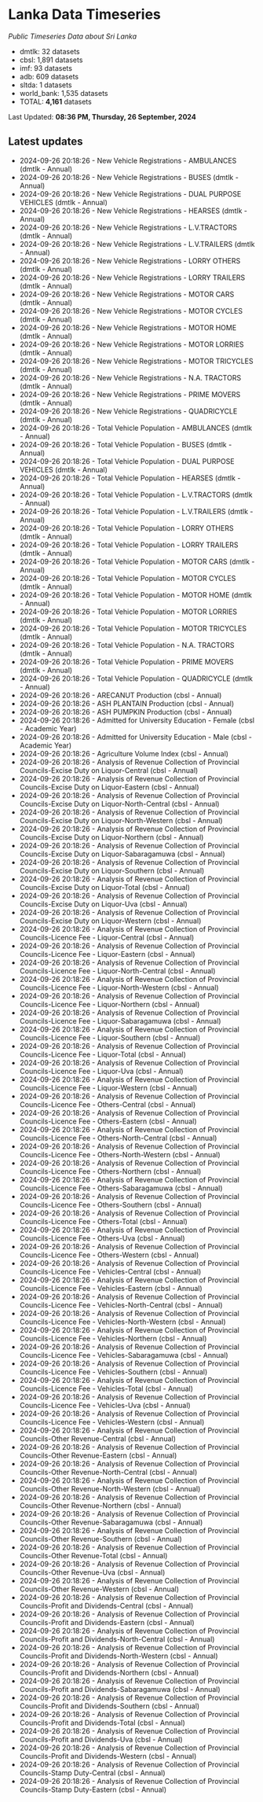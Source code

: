 # Lanka Data Timeseries
*Public Timeseries Data about Sri Lanka*

* dmtlk: 32 datasets
* cbsl: 1,891 datasets
* imf: 93 datasets
* adb: 609 datasets
* sltda: 1 datasets
* world_bank: 1,535 datasets
* TOTAL: **4,161** datasets

Last Updated: **08:36 PM, Thursday, 26 September, 2024**

## Latest updates

* 2024-09-26 20:18:26 - New Vehicle Registrations - AMBULANCES (dmtlk - Annual)
* 2024-09-26 20:18:26 - New Vehicle Registrations - BUSES (dmtlk - Annual)
* 2024-09-26 20:18:26 - New Vehicle Registrations - DUAL PURPOSE VEHICLES (dmtlk - Annual)
* 2024-09-26 20:18:26 - New Vehicle Registrations - HEARSES (dmtlk - Annual)
* 2024-09-26 20:18:26 - New Vehicle Registrations - L.V.TRACTORS (dmtlk - Annual)
* 2024-09-26 20:18:26 - New Vehicle Registrations - L.V.TRAILERS (dmtlk - Annual)
* 2024-09-26 20:18:26 - New Vehicle Registrations - LORRY OTHERS (dmtlk - Annual)
* 2024-09-26 20:18:26 - New Vehicle Registrations - LORRY TRAILERS (dmtlk - Annual)
* 2024-09-26 20:18:26 - New Vehicle Registrations - MOTOR CARS (dmtlk - Annual)
* 2024-09-26 20:18:26 - New Vehicle Registrations - MOTOR CYCLES (dmtlk - Annual)
* 2024-09-26 20:18:26 - New Vehicle Registrations - MOTOR HOME (dmtlk - Annual)
* 2024-09-26 20:18:26 - New Vehicle Registrations - MOTOR LORRIES (dmtlk - Annual)
* 2024-09-26 20:18:26 - New Vehicle Registrations - MOTOR TRICYCLES (dmtlk - Annual)
* 2024-09-26 20:18:26 - New Vehicle Registrations - N.A. TRACTORS (dmtlk - Annual)
* 2024-09-26 20:18:26 - New Vehicle Registrations - PRIME MOVERS (dmtlk - Annual)
* 2024-09-26 20:18:26 - New Vehicle Registrations - QUADRICYCLE (dmtlk - Annual)
* 2024-09-26 20:18:26 - Total Vehicle Population - AMBULANCES (dmtlk - Annual)
* 2024-09-26 20:18:26 - Total Vehicle Population - BUSES (dmtlk - Annual)
* 2024-09-26 20:18:26 - Total Vehicle Population - DUAL PURPOSE VEHICLES (dmtlk - Annual)
* 2024-09-26 20:18:26 - Total Vehicle Population - HEARSES (dmtlk - Annual)
* 2024-09-26 20:18:26 - Total Vehicle Population - L.V.TRACTORS (dmtlk - Annual)
* 2024-09-26 20:18:26 - Total Vehicle Population - L.V.TRAILERS (dmtlk - Annual)
* 2024-09-26 20:18:26 - Total Vehicle Population - LORRY OTHERS (dmtlk - Annual)
* 2024-09-26 20:18:26 - Total Vehicle Population - LORRY TRAILERS (dmtlk - Annual)
* 2024-09-26 20:18:26 - Total Vehicle Population - MOTOR CARS (dmtlk - Annual)
* 2024-09-26 20:18:26 - Total Vehicle Population - MOTOR CYCLES (dmtlk - Annual)
* 2024-09-26 20:18:26 - Total Vehicle Population - MOTOR HOME (dmtlk - Annual)
* 2024-09-26 20:18:26 - Total Vehicle Population - MOTOR LORRIES (dmtlk - Annual)
* 2024-09-26 20:18:26 - Total Vehicle Population - MOTOR TRICYCLES (dmtlk - Annual)
* 2024-09-26 20:18:26 - Total Vehicle Population - N.A. TRACTORS (dmtlk - Annual)
* 2024-09-26 20:18:26 - Total Vehicle Population - PRIME MOVERS (dmtlk - Annual)
* 2024-09-26 20:18:26 - Total Vehicle Population - QUADRICYCLE (dmtlk - Annual)
* 2024-09-26 20:18:26 - ARECANUT Production (cbsl - Annual)
* 2024-09-26 20:18:26 - ASH PLANTAIN Production (cbsl - Annual)
* 2024-09-26 20:18:26 - ASH PUMPKIN Production (cbsl - Annual)
* 2024-09-26 20:18:26 - Admitted for University Education - Female (cbsl - Academic Year)
* 2024-09-26 20:18:26 - Admitted for University Education - Male (cbsl - Academic Year)
* 2024-09-26 20:18:26 - Agriculture Volume Index (cbsl - Annual)
* 2024-09-26 20:18:26 - Analysis of Revenue Collection of Provincial Councils-Excise Duty on Liquor-Central (cbsl - Annual)
* 2024-09-26 20:18:26 - Analysis of Revenue Collection of Provincial Councils-Excise Duty on Liquor-Eastern (cbsl - Annual)
* 2024-09-26 20:18:26 - Analysis of Revenue Collection of Provincial Councils-Excise Duty on Liquor-North-Central (cbsl - Annual)
* 2024-09-26 20:18:26 - Analysis of Revenue Collection of Provincial Councils-Excise Duty on Liquor-North-Western (cbsl - Annual)
* 2024-09-26 20:18:26 - Analysis of Revenue Collection of Provincial Councils-Excise Duty on Liquor-Northern (cbsl - Annual)
* 2024-09-26 20:18:26 - Analysis of Revenue Collection of Provincial Councils-Excise Duty on Liquor-Sabaragamuwa (cbsl - Annual)
* 2024-09-26 20:18:26 - Analysis of Revenue Collection of Provincial Councils-Excise Duty on Liquor-Southern (cbsl - Annual)
* 2024-09-26 20:18:26 - Analysis of Revenue Collection of Provincial Councils-Excise Duty on Liquor-Total (cbsl - Annual)
* 2024-09-26 20:18:26 - Analysis of Revenue Collection of Provincial Councils-Excise Duty on Liquor-Uva (cbsl - Annual)
* 2024-09-26 20:18:26 - Analysis of Revenue Collection of Provincial Councils-Excise Duty on Liquor-Western (cbsl - Annual)
* 2024-09-26 20:18:26 - Analysis of Revenue Collection of Provincial Councils-Licence Fee - Liquor-Central (cbsl - Annual)
* 2024-09-26 20:18:26 - Analysis of Revenue Collection of Provincial Councils-Licence Fee - Liquor-Eastern (cbsl - Annual)
* 2024-09-26 20:18:26 - Analysis of Revenue Collection of Provincial Councils-Licence Fee - Liquor-North-Central (cbsl - Annual)
* 2024-09-26 20:18:26 - Analysis of Revenue Collection of Provincial Councils-Licence Fee - Liquor-North-Western (cbsl - Annual)
* 2024-09-26 20:18:26 - Analysis of Revenue Collection of Provincial Councils-Licence Fee - Liquor-Northern (cbsl - Annual)
* 2024-09-26 20:18:26 - Analysis of Revenue Collection of Provincial Councils-Licence Fee - Liquor-Sabaragamuwa (cbsl - Annual)
* 2024-09-26 20:18:26 - Analysis of Revenue Collection of Provincial Councils-Licence Fee - Liquor-Southern (cbsl - Annual)
* 2024-09-26 20:18:26 - Analysis of Revenue Collection of Provincial Councils-Licence Fee - Liquor-Total (cbsl - Annual)
* 2024-09-26 20:18:26 - Analysis of Revenue Collection of Provincial Councils-Licence Fee - Liquor-Uva (cbsl - Annual)
* 2024-09-26 20:18:26 - Analysis of Revenue Collection of Provincial Councils-Licence Fee - Liquor-Western (cbsl - Annual)
* 2024-09-26 20:18:26 - Analysis of Revenue Collection of Provincial Councils-Licence Fee - Others-Central (cbsl - Annual)
* 2024-09-26 20:18:26 - Analysis of Revenue Collection of Provincial Councils-Licence Fee - Others-Eastern (cbsl - Annual)
* 2024-09-26 20:18:26 - Analysis of Revenue Collection of Provincial Councils-Licence Fee - Others-North-Central (cbsl - Annual)
* 2024-09-26 20:18:26 - Analysis of Revenue Collection of Provincial Councils-Licence Fee - Others-North-Western (cbsl - Annual)
* 2024-09-26 20:18:26 - Analysis of Revenue Collection of Provincial Councils-Licence Fee - Others-Northern (cbsl - Annual)
* 2024-09-26 20:18:26 - Analysis of Revenue Collection of Provincial Councils-Licence Fee - Others-Sabaragamuwa (cbsl - Annual)
* 2024-09-26 20:18:26 - Analysis of Revenue Collection of Provincial Councils-Licence Fee - Others-Southern (cbsl - Annual)
* 2024-09-26 20:18:26 - Analysis of Revenue Collection of Provincial Councils-Licence Fee - Others-Total (cbsl - Annual)
* 2024-09-26 20:18:26 - Analysis of Revenue Collection of Provincial Councils-Licence Fee - Others-Uva (cbsl - Annual)
* 2024-09-26 20:18:26 - Analysis of Revenue Collection of Provincial Councils-Licence Fee - Others-Western (cbsl - Annual)
* 2024-09-26 20:18:26 - Analysis of Revenue Collection of Provincial Councils-Licence Fee - Vehicles-Central (cbsl - Annual)
* 2024-09-26 20:18:26 - Analysis of Revenue Collection of Provincial Councils-Licence Fee - Vehicles-Eastern (cbsl - Annual)
* 2024-09-26 20:18:26 - Analysis of Revenue Collection of Provincial Councils-Licence Fee - Vehicles-North-Central (cbsl - Annual)
* 2024-09-26 20:18:26 - Analysis of Revenue Collection of Provincial Councils-Licence Fee - Vehicles-North-Western (cbsl - Annual)
* 2024-09-26 20:18:26 - Analysis of Revenue Collection of Provincial Councils-Licence Fee - Vehicles-Northern (cbsl - Annual)
* 2024-09-26 20:18:26 - Analysis of Revenue Collection of Provincial Councils-Licence Fee - Vehicles-Sabaragamuwa (cbsl - Annual)
* 2024-09-26 20:18:26 - Analysis of Revenue Collection of Provincial Councils-Licence Fee - Vehicles-Southern (cbsl - Annual)
* 2024-09-26 20:18:26 - Analysis of Revenue Collection of Provincial Councils-Licence Fee - Vehicles-Total (cbsl - Annual)
* 2024-09-26 20:18:26 - Analysis of Revenue Collection of Provincial Councils-Licence Fee - Vehicles-Uva (cbsl - Annual)
* 2024-09-26 20:18:26 - Analysis of Revenue Collection of Provincial Councils-Licence Fee - Vehicles-Western (cbsl - Annual)
* 2024-09-26 20:18:26 - Analysis of Revenue Collection of Provincial Councils-Other Revenue-Central (cbsl - Annual)
* 2024-09-26 20:18:26 - Analysis of Revenue Collection of Provincial Councils-Other Revenue-Eastern (cbsl - Annual)
* 2024-09-26 20:18:26 - Analysis of Revenue Collection of Provincial Councils-Other Revenue-North-Central (cbsl - Annual)
* 2024-09-26 20:18:26 - Analysis of Revenue Collection of Provincial Councils-Other Revenue-North-Western (cbsl - Annual)
* 2024-09-26 20:18:26 - Analysis of Revenue Collection of Provincial Councils-Other Revenue-Northern (cbsl - Annual)
* 2024-09-26 20:18:26 - Analysis of Revenue Collection of Provincial Councils-Other Revenue-Sabaragamuwa (cbsl - Annual)
* 2024-09-26 20:18:26 - Analysis of Revenue Collection of Provincial Councils-Other Revenue-Southern (cbsl - Annual)
* 2024-09-26 20:18:26 - Analysis of Revenue Collection of Provincial Councils-Other Revenue-Total (cbsl - Annual)
* 2024-09-26 20:18:26 - Analysis of Revenue Collection of Provincial Councils-Other Revenue-Uva (cbsl - Annual)
* 2024-09-26 20:18:26 - Analysis of Revenue Collection of Provincial Councils-Other Revenue-Western (cbsl - Annual)
* 2024-09-26 20:18:26 - Analysis of Revenue Collection of Provincial Councils-Profit and Dividends-Central (cbsl - Annual)
* 2024-09-26 20:18:26 - Analysis of Revenue Collection of Provincial Councils-Profit and Dividends-Eastern (cbsl - Annual)
* 2024-09-26 20:18:26 - Analysis of Revenue Collection of Provincial Councils-Profit and Dividends-North-Central (cbsl - Annual)
* 2024-09-26 20:18:26 - Analysis of Revenue Collection of Provincial Councils-Profit and Dividends-North-Western (cbsl - Annual)
* 2024-09-26 20:18:26 - Analysis of Revenue Collection of Provincial Councils-Profit and Dividends-Northern (cbsl - Annual)
* 2024-09-26 20:18:26 - Analysis of Revenue Collection of Provincial Councils-Profit and Dividends-Sabaragamuwa (cbsl - Annual)
* 2024-09-26 20:18:26 - Analysis of Revenue Collection of Provincial Councils-Profit and Dividends-Southern (cbsl - Annual)
* 2024-09-26 20:18:26 - Analysis of Revenue Collection of Provincial Councils-Profit and Dividends-Total (cbsl - Annual)
* 2024-09-26 20:18:26 - Analysis of Revenue Collection of Provincial Councils-Profit and Dividends-Uva (cbsl - Annual)
* 2024-09-26 20:18:26 - Analysis of Revenue Collection of Provincial Councils-Profit and Dividends-Western (cbsl - Annual)
* 2024-09-26 20:18:26 - Analysis of Revenue Collection of Provincial Councils-Stamp Duty-Central (cbsl - Annual)
* 2024-09-26 20:18:26 - Analysis of Revenue Collection of Provincial Councils-Stamp Duty-Eastern (cbsl - Annual)